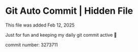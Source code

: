 # Git Auto Commit | Hidden File

This file was added Feb 12, 2025

Just for fun and keeping my daily git commit active 🤪

commit number: 3273711
